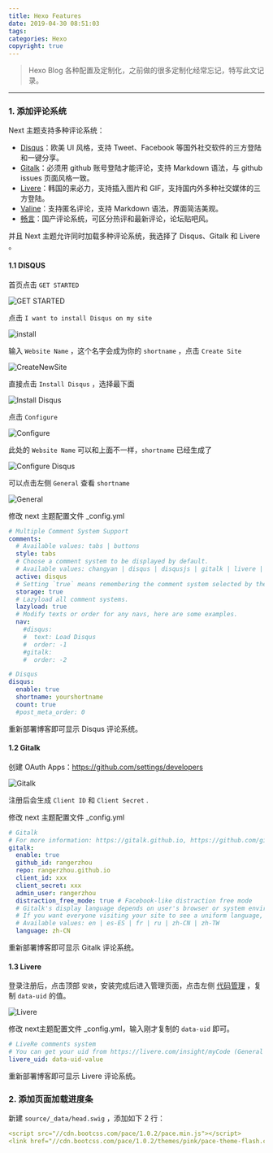 ```yaml
---
title: Hexo Features
date: 2019-04-30 08:51:03
tags:
categories: Hexo
copyright: true
---
```


> Hexo Blog 各种配置及定制化，之前做的很多定制化经常忘记，特写此文记录。

<!--more-->

___

### 1. 添加评论系统

Next 主题支持多种评论系统：

- [Disqus](https://disqus.com/)：欧美 UI 风格，支持 Tweet、Facebook 等国外社交软件的三方登陆和一键分享。
- [Gitalk](https://gitalk.github.io/)：必须用 github 账号登陆才能评论，支持 Markdown 语法，与 github issues 页面风格一致。
- [Livere](https://www.livere.com/)：韩国的来必力，支持插入图片和 GIF，支持国内外多种社交媒体的三方登陆。
- [Valine](https://valine.js.org/)：支持匿名评论，支持 Markdown 语法，界面简洁美观。
- [畅言](http://changyan.kuaizhan.com/)：国产评论系统，可区分热评和最新评论，论坛贴吧风。

并且 Next 主题允许同时加载多种评论系统，我选择了 Disqus、Gitalk 和 Livere 。

#### 1.1 DISQUS

首页点击 `GET STARTED`

![GET STARTED](https://raw.githubusercontent.com/rangerzhou/ImageHosting/master/blog_resource/2020/disqus_01.png)



点击 `I want to install Disqus on my site`

![install](https://raw.githubusercontent.com/rangerzhou/ImageHosting/master/blog_resource/2020/disqus_02.png)

输入 `Website Name` ，这个名字会成为你的 `shortname` ，点击 `Create Site`

![CreateNewSite](https://raw.githubusercontent.com/rangerzhou/ImageHosting/master/blog_resource/2020/disqus_03.png)

直接点击 `Install Disqus` ，选择最下面

![Install Disqus](https://raw.githubusercontent.com/rangerzhou/ImageHosting/master/blog_resource/2020/disqus_04.png)

点击 `Configure`

![Configure](https://raw.githubusercontent.com/rangerzhou/ImageHosting/master/blog_resource/2020/disqus_05.png)

此处的 `Website Name` 可以和上面不一样，`shortname` 已经生成了

![Configure Disqus](https://raw.githubusercontent.com/rangerzhou/ImageHosting/master/blog_resource/2020/disqus_06.png)

可以点击左侧 `General` 查看 `shortname`

![General](https://raw.githubusercontent.com/rangerzhou/ImageHosting/master/blog_resource/2020/disqus_07.png)

修改 next 主题配置文件 _config.yml

``` yaml
# Multiple Comment System Support
comments:
  # Available values: tabs | buttons
  style: tabs
  # Choose a comment system to be displayed by default.
  # Available values: changyan | disqus | disqusjs | gitalk | livere | valine
  active: disqus
  # Setting `true` means remembering the comment system selected by the visitor.
  storage: true
  # Lazyload all comment systems.
  lazyload: true
  # Modify texts or order for any navs, here are some examples.
  nav:
    #disqus:
    #  text: Load Disqus
    #  order: -1
    #gitalk:
    #  order: -2

# Disqus
disqus:
  enable: true
  shortname: yourshortname
  count: true
  #post_meta_order: 0
```

重新部署博客即可显示 Disqus 评论系统。

#### 1.2 Gitalk

创建 OAuth Apps：https://github.com/settings/developers

![Gitalk](https://raw.githubusercontent.com/rangerzhou/ImageHosting/master/blog_resource/2020/gitalk.png)

注册后会生成 `Client ID` 和 `Client Secret` .

修改 next 主题配置文件 _config.yml

``` yaml
# Gitalk
# For more information: https://gitalk.github.io, https://github.com/gitalk/gitalk
gitalk:
  enable: true
  github_id: rangerzhou
  repo: rangerzhou.github.io
  client_id: xxx
  client_secret: xxx
  admin_user: rangerzhou
  distraction_free_mode: true # Facebook-like distraction free mode
  # Gitalk's display language depends on user's browser or system environment
  # If you want everyone visiting your site to see a uniform language, you can set a force language value
  # Available values: en | es-ES | fr | ru | zh-CN | zh-TW
  language: zh-CN
```

重新部署博客即可显示 Gitalk 评论系统。

#### 1.3 Livere

登录注册后，点击顶部 `安装`，安装完成后进入管理页面，点击左侧 [代码管理](https://www.livere.com/insight/myCode) ，复制 `data-uid` 的值。

![Livere](https://raw.githubusercontent.com/rangerzhou/ImageHosting/master/blog_resource/2020/livere.png)

修改 next主题配置文件 _config.yml，输入刚才复制的 `data-uid` 即可。

``` yaml
# LiveRe comments system
# You can get your uid from https://livere.com/insight/myCode (General web site)
livere_uid: data-uid-value
```

重新部署博客即可显示 Livere 评论系统。



### 2. 添加页面加载进度条

新建 `source/_data/head.swig` ，添加如下 2 行：

``` yaml
<script src="//cdn.bootcss.com/pace/1.0.2/pace.min.js"></script>
<link href="//cdn.bootcss.com/pace/1.0.2/themes/pink/pace-theme-flash.css" rel="stylesheet">
```

